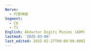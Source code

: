 ```yaml
---
Nerve:
  - 尺骨神経
Segment:
  - C8
  - T1
English: Abductor Digiti Minimi (ADM)
lastmod: '2025-03-09'
last_edited: 2025-02-27T00:00:00.000Z
---
```



